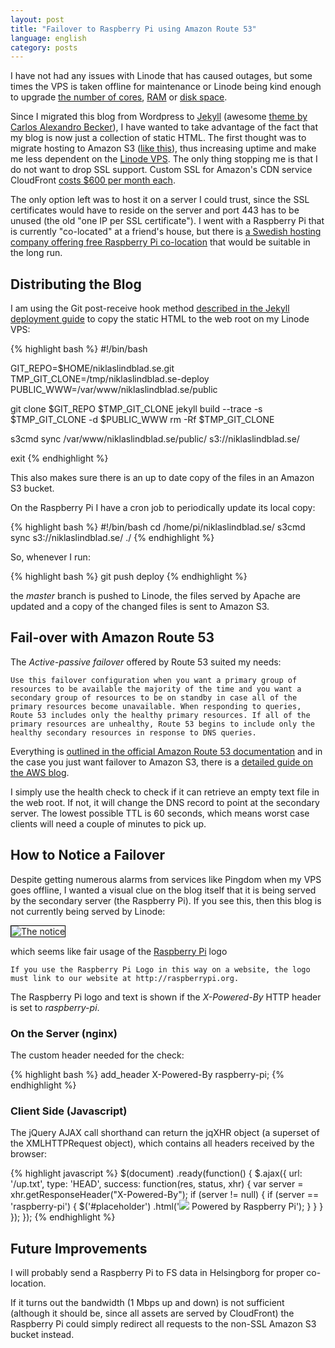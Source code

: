 ```yaml
---
layout: post
title: "Failover to Raspberry Pi using Amazon Route 53"
language: english
category: posts
---
```


I have not had any issues with Linode that has caused outages, but some times the VPS is taken offline for maintenance or Linode being kind enough to upgrade [the number of cores](https://blog.linode.com/2013/03/18/linode-nextgen-the-hardware/), [RAM](https://blog.linode.com/2013/04/09/linode-nextgen-ram-upgrade/) or [disk space](https://blog.linode.com/2003/08/21/double-disk-space-now-standard-on-all-packages/).

Since I migrated this blog from Wordpress to [Jekyll](http://jekyllbootstrap.com/) (awesome [theme by Carlos Alexandro Becker](https://github.com/caarlos0/up)), I have wanted to take advantage of the fact that my blog is now just a collection of static HTML. The first thought was to migrate hosting to Amazon S3 ([like this](http://www.allthingsdistributed.com/2011/08/Jekyll-amazon-s3.html)), thus increasing uptime and make me less dependent on the [Linode VPS](http://linode.com). The only thing stopping me is that I do not want to drop SSL support. Custom SSL for Amazon's CDN service CloudFront [costs $600 per month each](http://aws.amazon.com/cloudfront/pricing/).

The only option left was to host it on a server I could trust, since the SSL certificates would have to reside on the server and port 443 has to be unused (the old "one IP per SSL certificate"). I went with a Raspberry Pi that is currently "co-located" at a friend's house, but there is [a Swedish hosting company offering free Raspberry Pi co-location](https://fsdata.se/blogg/gratis-colocation-med-raspberry-pi/) that would be suitable in the long run.

## Distributing the Blog ##

I am using the Git post-receive hook method [described in the Jekyll deployment guide](http://jekyllrb.com/docs/deployment-methods/) to copy the static HTML to the web root on my Linode VPS:

{% highlight bash %}
#!/bin/bash

GIT_REPO=$HOME/niklaslindblad.se.git
TMP_GIT_CLONE=/tmp/niklaslindblad.se-deploy
PUBLIC_WWW=/var/www/niklaslindblad.se/public

git clone $GIT_REPO $TMP_GIT_CLONE
jekyll build --trace -s $TMP_GIT_CLONE -d $PUBLIC_WWW
rm -Rf $TMP_GIT_CLONE

s3cmd sync /var/www/niklaslindblad.se/public/ s3://niklaslindblad.se/

exit
{% endhighlight %}

This also makes sure there is an up to date copy of the files in an Amazon S3 bucket.

On the Raspberry Pi I have a cron job to periodically update its local copy:

{% highlight bash %}
#!/bin/bash
cd /home/pi/niklaslindblad.se/
s3cmd sync s3://niklaslindblad.se/ ./
{% endhighlight %}

So, whenever I run:

{% highlight bash %}
git push deploy
{% endhighlight %}

the *master* branch is pushed to Linode, the files served by Apache are updated and a copy of the changed files is sent to Amazon S3.

## Fail-over with Amazon Route 53 ##

The *Active-passive failover* offered by Route 53 suited my needs:

	Use this failover configuration when you want a primary group of resources to be available the majority of the time and you want a secondary group of resources to be on standby in case all of the primary resources become unavailable. When responding to queries, Route 53 includes only the healthy primary resources. If all of the primary resources are unhealthy, Route 53 begins to include only the healthy secondary resources in response to DNS queries.

Everything is [outlined in the official Amazon Route 53 documentation](http://docs.aws.amazon.com/Route53/latest/DeveloperGuide/dns-failover-configuring.html) and in the case you just want failover to Amazon S3, there is a [detailed guide on the AWS blog](http://aws.typepad.com/aws/2013/02/create-a-backup-website-using-route-53-dns-failover-and-s3-website-hosting.html).

I simply use the health check to check if it can retrieve an empty text file in the web root. If not, it will change the DNS record to point at the secondary server. The lowest possible TTL is 60 seconds, which means worst case clients will need a couple of minutes to pick up.

## How to Notice a Failover ##

Despite getting numerous alarms from services like Pingdom when my VPS goes offline, I wanted a visual clue on the blog itself that it is being served by the secondary server (the Raspberry Pi). If you see this, then this blog is not currently being served by Linode:

<img alt="The notice" src="{{ site.cloudfront_url }}/images/rpi-notice.png" style="border: 1px solid #000;" />

which seems like fair usage of the [Raspberry Pi](http://raspberrypi.org) logo

	If you use the Raspberry Pi Logo in this way on a website, the logo must link to our website at http://raspberrypi.org.

The Raspberry Pi logo and text is shown if the *X-Powered-By* HTTP header is set to *raspberry-pi*.

### On the Server (nginx) ###

The custom header needed for the check:

{% highlight bash %}
add_header X-Powered-By raspberry-pi;
{% endhighlight %}

### Client Side (Javascript) ###

The jQuery AJAX call shorthand can return the jqXHR object (a superset of the XMLHTTPRequest object), which contains all headers received by the browser:

{% highlight javascript %}
$(document)
    .ready(function() {
    $.ajax({
        url: '/up.txt',
        type: 'HEAD',
        success: function(res, status, xhr) {
            var server = xhr.getResponseHeader("X-Powered-By");
            if (server != null) {
                if (server == 'raspberry-pi') {
                    $('#placeholder')
                        .html('<a href="http://www.raspberrypi.org" target="_blank"><img src="https://d2tjdh98vh6jzp.cloudfront.net/images/raspberrypi.png" /></a> <span>Powered by Raspberry Pi</span>');
                }
            }
        }
    });
});
{% endhighlight %}

## Future Improvements ##

I will probably send a Raspberry Pi to FS data in Helsingborg for proper co-location.

If it turns out the bandwidth (1 Mbps up and down) is not sufficient (although it should be, since all assets are served by CloudFront) the Raspberry Pi could simply redirect all requests to the non-SSL Amazon S3 bucket instead.
